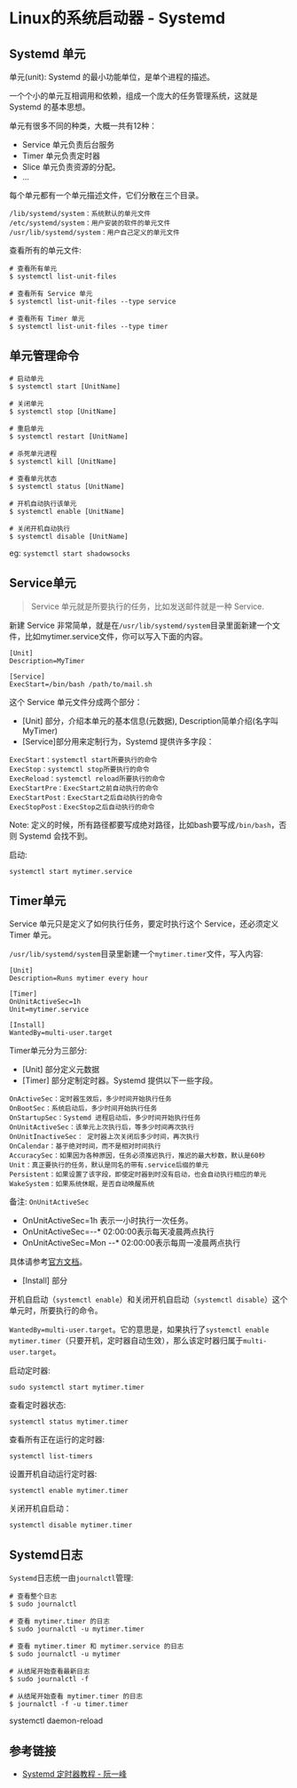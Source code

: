 # Linux的系统启动器 - Systemd

## Systemd 单元

单元(unit): Systemd 的最小功能单位，是单个进程的描述。

一个个小的单元互相调用和依赖，组成一个庞大的任务管理系统，这就是 Systemd 的基本思想。

单元有很多不同的种类，大概一共有12种：

- Service 单元负责后台服务
- Timer 单元负责定时器
- Slice 单元负责资源的分配。
- ...

每个单元都有一个单元描述文件，它们分散在三个目录。

```shell
/lib/systemd/system：系统默认的单元文件
/etc/systemd/system：用户安装的软件的单元文件
/usr/lib/systemd/system：用户自己定义的单元文件
```

查看所有的单元文件:

```shell
# 查看所有单元
$ systemctl list-unit-files

# 查看所有 Service 单元
$ systemctl list-unit-files --type service

# 查看所有 Timer 单元
$ systemctl list-unit-files --type timer
```

## 单元管理命令

```shell
# 启动单元
$ systemctl start [UnitName]

# 关闭单元
$ systemctl stop [UnitName]

# 重启单元
$ systemctl restart [UnitName]

# 杀死单元进程
$ systemctl kill [UnitName]

# 查看单元状态
$ systemctl status [UnitName]

# 开机自动执行该单元
$ systemctl enable [UnitName]

# 关闭开机自动执行
$ systemctl disable [UnitName]
```

eg: `systemctl start shadowsocks`

## Service单元

> Service 单元就是所要执行的任务，比如发送邮件就是一种 Service.

新建 Service 非常简单，就是在`/usr/lib/systemd/system`目录里面新建一个文件，比如mytimer.service文件，你可以写入下面的内容。

```shell
[Unit]
Description=MyTimer

[Service]
ExecStart=/bin/bash /path/to/mail.sh
```

这个 Service 单元文件分成两个部分：

- [Unit] 部分，介绍本单元的基本信息(元数据), Description简单介绍(名字叫MyTimer)
- [Service]部分用来定制行为，Systemd 提供许多字段：

```shell
ExecStart：systemctl start所要执行的命令
ExecStop：systemctl stop所要执行的命令
ExecReload：systemctl reload所要执行的命令
ExecStartPre：ExecStart之前自动执行的命令
ExecStartPost：ExecStart之后自动执行的命令
ExecStopPost：ExecStop之后自动执行的命令
```

Note: 定义的时候，所有路径都要写成绝对路径，比如bash要写成`/bin/bash`，否则 Systemd 会找不到。

启动:

```shell
systemctl start mytimer.service
```

## Timer单元

Service 单元只是定义了如何执行任务，要定时执行这个 Service，还必须定义 Timer 单元。

`/usr/lib/systemd/system`目录里新建一个`mytimer.timer`文件，写入内容:

```shell
[Unit]
Description=Runs mytimer every hour

[Timer]
OnUnitActiveSec=1h
Unit=mytimer.service

[Install]
WantedBy=multi-user.target
```

Timer单元分为三部分:

- [Unit] 部分定义元数据
- [Timer] 部分定制定时器。Systemd 提供以下一些字段。

```shell
OnActiveSec：定时器生效后，多少时间开始执行任务
OnBootSec：系统启动后，多少时间开始执行任务
OnStartupSec：Systemd 进程启动后，多少时间开始执行任务
OnUnitActiveSec：该单元上次执行后，等多少时间再次执行
OnUnitInactiveSec： 定时器上次关闭后多少时间，再次执行
OnCalendar：基于绝对时间，而不是相对时间执行
AccuracySec：如果因为各种原因，任务必须推迟执行，推迟的最大秒数，默认是60秒
Unit：真正要执行的任务，默认是同名的带有.service后缀的单元
Persistent：如果设置了该字段，即使定时器到时没有启动，也会自动执行相应的单元
WakeSystem：如果系统休眠，是否自动唤醒系统
```

备注: `OnUnitActiveSec`

- OnUnitActiveSec=1h 表示一小时执行一次任务。
- OnUnitActiveSec=*-*-* 02:00:00表示每天凌晨两点执行
- OnUnitActiveSec=Mon *-*-* 02:00:00表示每周一凌晨两点执行

具体请参考[官方文档](https://www.freedesktop.org/software/systemd/man/systemd.time.html)。

- [Install] 部分

开机自启动（`systemctl enable`）和关闭开机自启动（`systemctl disable`）这个单元时，所要执行的命令。

`WantedBy=multi-user.target`。它的意思是，如果执行了`systemctl enable mytimer.timer`（只要开机，定时器自动生效），那么该定时器归属于`multi-user.target`。

启动定时器:

```shell
sudo systemctl start mytimer.timer
```

查看定时器状态:

```shell
systemctl status mytimer.timer
```

查看所有正在运行的定时器:

```shell
systemctl list-timers
```

设置开机自动运行定时器:

```shell
systemctl enable mytimer.timer
```

关闭开机自启动：

```shell
systemctl disable mytimer.timer
```

## Systemd日志

`Systemd`日志统一由`journalctl`管理:

```shell
# 查看整个日志
$ sudo journalctl

# 查看 mytimer.timer 的日志
$ sudo journalctl -u mytimer.timer

# 查看 mytimer.timer 和 mytimer.service 的日志
$ sudo journalctl -u mytimer

# 从结尾开始查看最新日志
$ sudo journalctl -f

# 从结尾开始查看 mytimer.timer 的日志
$ journalctl -f -u timer.timer
```

systemctl daemon-reload

## 参考链接

- [Systemd 定时器教程 - 阮一峰](http://www.ruanyifeng.com/blog/2018/03/systemd-timer.html)

